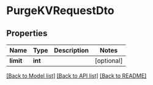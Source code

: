 # PurgeKVRequestDto

## Properties
Name | Type | Description | Notes
------------ | ------------- | ------------- | -------------
**limit** | **int** |  | [optional] 

[[Back to Model list]](../../README.md#documentation-for-models) [[Back to API list]](../../README.md#documentation-for-api-endpoints) [[Back to README]](../../README.md)

